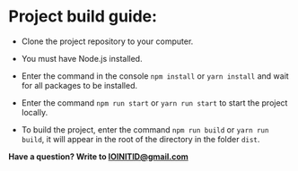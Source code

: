 # Project build guide:

- Clone the project repository to your computer.

- You must have Node.js installed.

- Enter the command in the console ```npm install``` or ```yarn install``` and wait for all packages to be installed.

- Enter the command ```npm run start``` or ```yarn run start``` to start the project locally.

- To build the project, enter the command ```npm run build``` or ```yarn run build```, it will appear in the root of the directory in the folder ```dist```.

**Have a question? Write to IOINITID@gmail.com**
